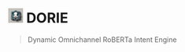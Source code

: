 # <img src="./docs/static/img/Image.jpeg" alt="drawing" width="30"/> DORIE
> Dynamic Omnichannel RoBERTa Intent Engine
